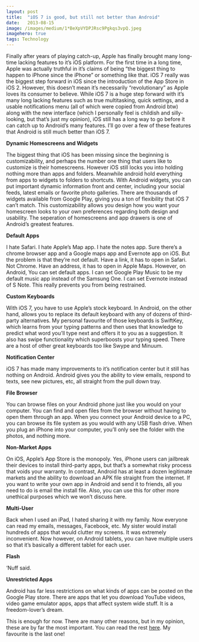 ```yaml
---
layout:	post
title:	"iOS 7 is good, but still not better than Android"
date:	2013-08-15
image: /images/medium/1*BeXpVYDPJRsc9Pgkqs3vpQ.jpeg
imagehero: true
tags: Technology
---
```


Finally after years of playing catch-up, Apple has finally brought many long-time lacking features to it’s iOS platform. For the first time in a long time, Apple was actually truthful in it’s claims of being “the biggest thing to happen to iPhone since the iPhone” or something like that. iOS 7 really was the biggest step forward in iOS since the introduction of the App Store in iOS 2. However, this doesn’t mean it’s necessarily “revolutionary” as Apple loves its consumer to believe. While iOS 7 is a huge step forward with it’s many long lacking features such as true multitasking, quick settings, and a usable notifications menu (all of which were copied from Android btw) along with the new interface (which I personally feel is childish and silly-looking, but that’s just my opinion), iOS still has a long way to go before it can catch up to Android’s many features. I’ll go over a few of these features that Android is still much better than iOS 7.

**Dynamic Homescreens and Widgets**

The biggest thing that iOS has been missing since the beginning is customizability, and perhaps the number one thing that users like to customize is their homescreens. However iOS still locks you into holding nothing more than apps and folders. Meanwhile android hold everything from apps to widgets to folders to shortcuts. With Android widgets, you can put important dynamic information front and center, including your social feeds, latest emails or favorite photo galleries. There are thousands of widgets available from Google Play, giving you a ton of flexibility that iOS 7 can’t match. This customizability allows you design how you want your homescreen looks to your own preferences regarding both design and usability. The seperation of homescreens and app drawers is one of Android’s greatest features.

**Default Apps**

I hate Safari. I hate Apple’s Map app. I hate the notes app. Sure there’s a chrome browser app and a Google maps app and Evernote app on iOS. But the problem is that they’re not default. Have a link, it has to open in Safari. Not Chrome. Have an address, it has to open in Apple Maps. However, on Android, You can set default apps. I can set Google Play Music to be my default music app instead of the Samsung One. I can set Evernote instead of S Note. This really prevents you from being restrained.

**Custom Keyboards**

With iOS 7, you have to use Apple’s stock keyboard. In Android, on the other hand, allows you to replace its default keyboard with any of dozens of third-party alternatives. My personal favourite of those keyboards is SwiftKey, which learns from your typing patterns and then uses that knowledge to predict what word you’ll type next and offers it to you as a suggestion. It also has swipe functionality which superboosts your typing speed. There are a host of other great keyboards too like Swype and Minuum.

**Notification Center**

iOS 7 has made many improvements to it’s notification center but it still has nothing on Android. Android gives you the ability to view emails, respond to texts, see new pictures, etc, all straight from the pull down tray.

**File Browser**

You can browse files on your Android phone just like you would on your computer. You can find and open files from the browser without having to open them through an app. When you connect your Android device to a PC, you can browse its file system as you would with any USB flash drive. When you plug an iPhone into your computer, you’ll only see the folder with the photos, and nothing more.

**Non-Market Apps**

On iOS, Apple’s App Store is the monopoly. Yes, iPhone users can jailbreak their devices to install third-party apps, but that’s a somewhat risky process that voids your warranty. In contrast, Android has at least a dozen legitimate markets and the ability to download an APK file straight from the internet. If you want to write your own app in Android and send it to friends, all you need to do is email the install file. Also, you can use this for other more unethical purposes which we won’t discuss here.

**Multi-User**

Back when I used an iPad, I hated sharing it with my family. Now everyone can read my emails, messages, Facebook, etc. My sister would install hundreds of apps that would clutter my screens. It was extremely inconvenient. Now however, on Android tablets, you can have multiple users so that it’s basically a different tablet for each user.

**Flash**

‘Nuff said.

**Unrestricted Apps**

Android has far less restrictions on what kinds of apps can be posted on the Google Play store. There are apps that let you download YouTube videos, video game emulator apps, apps that affect system wide stuff. It is a freedom-lover’s dream.

This is enough for now. There are many other reasons, but in my opinion, these are by far the most important. You can read the rest [here](http://thedroideffect.com/100-things-iphone-5s-still-cant-do-android-can/). My favourite is the last one!

  